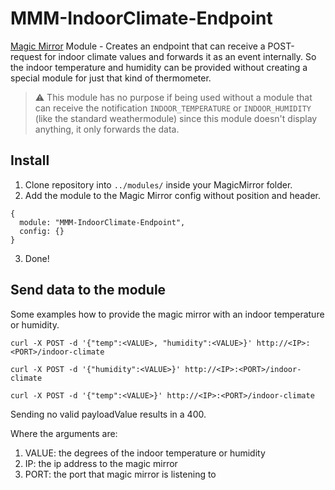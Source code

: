 # MMM-IndoorClimate-Endpoint
[Magic Mirror](https://magicmirror.builders/) Module - Creates an endpoint that can receive a POST-request for indoor climate values and forwards it as an event internally. So the indoor temperature and humidity can be provided without creating a special module for just that kind of thermometer.

> :warning: This module has no purpose if being used without a module that can receive the notification ``INDOOR_TEMPERATURE`` or ``INDOOR_HUMIDITY`` (like the standard weathermodule) since this module doesn't display anything, it only forwards the data.

## Install
1. Clone repository into ``../modules/`` inside your MagicMirror folder.
2. Add the module to the Magic Mirror config without position and header.
```
{
  module: "MMM-IndoorClimate-Endpoint",
  config: {}
}
```
3. Done!

## Send data to the module
Some examples how to provide the magic mirror with an indoor temperature or humidity.

``curl -X POST -d '{"temp":<VALUE>, "humidity":<VALUE>}' http://<IP>:<PORT>/indoor-climate``

``curl -X POST -d '{"humidity":<VALUE>}' http://<IP>:<PORT>/indoor-climate``

``curl -X POST -d '{"temp":<VALUE>}' http://<IP>:<PORT>/indoor-climate``

Sending no valid payloadValue results in a 400.

Where the arguments are:
1. VALUE: the degrees of the indoor temperature or humidity
2. IP: the ip address to the magic mirror
3. PORT: the port that magic mirror is listening to
